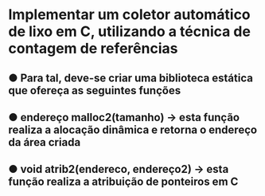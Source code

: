# Implementar um coletor automático de lixo em C, utilizando a técnica de contagem de referências

## ● Para tal, deve-se criar uma biblioteca estática que ofereça as seguintes funções

## ● endereço malloc2(tamanho) → esta função realiza a alocação dinâmica e retorna o endereço da área criada

## ● void atrib2(endereco, endereço2) → esta função realiza a atribuição de ponteiros em C
